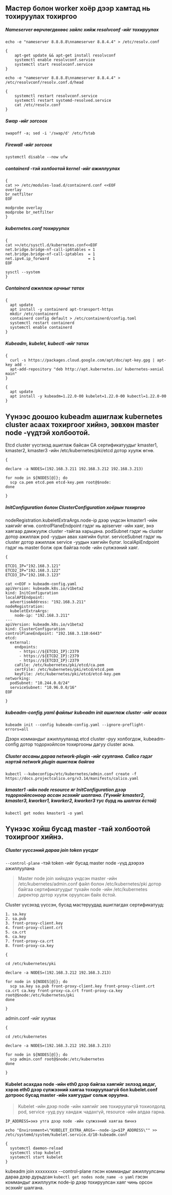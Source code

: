 ## Мастер болон worker хоёр дээр хамтад нь тохируулах тохиргоо

##### Nameserver өөрчлөгдөхөөс зайлс хийж resolvconf -ийг тохируулах

```shell
echo -e "nameserver 8.8.8.8\nnameserver 8.8.4.4" > /etc/resolv.conf
```

```shell
{
    apt-get update && apt-get install resolvconf
    systemctl enable resolvconf.service
    systemctl start resolvconf.service
}
```

```shell
echo -e "nameserver 8.8.8.8\nnameserver 8.8.4.4" > /etc/resolvconf/resolv.conf.d/head
```

```shell
{
    systemctl restart resolvconf.service
    systemctl restart systemd-resolved.service
    cat /etc/resolv.conf
}
```

##### Swap -ийг зогсоох

```shell
swapoff -a; sed -i '/swap/d' /etc/fstab
```
##### Firewall -ийг зогсоох

```shell
systemctl disable --now ufw
```

##### containerd -тэй холбоотой kernel -ийг ажиллуулах

```shell
{
cat >> /etc/modules-load.d/containerd.conf <<EOF
overlay
br_netfilter
EOF

modprobe overlay
modprobe br_netfilter
}
```

##### kubernetes.conf тохируулах

```shell
{
cat >>/etc/sysctl.d/kubernetes.conf<<EOF
net.bridge.bridge-nf-call-ip6tables = 1
net.bridge.bridge-nf-call-iptables  = 1
net.ipv4.ip_forward                 = 1
EOF

sysctl --system
}
```

##### Containerd ажиллаж орчныг татах
```shell
{
  apt update
  apt install -y containerd apt-transport-https
  mkdir /etc/containerd
  containerd config default > /etc/containerd/config.toml
  systemctl restart containerd
  systemctl enable containerd
}
```

##### Kubeadm, kubelet, kubectl -ийг татах
```shell
{
  curl -s https://packages.cloud.google.com/apt/doc/apt-key.gpg | apt-key add -
  apt-add-repository "deb http://apt.kubernetes.io/ kubernetes-xenial main"
}
```

```shell
{
  apt update
  apt install -y kubeadm=1.22.0-00 kubelet=1.22.0-00 kubectl=1.22.0-00
}

```

## Үүнээс доошоо kubeadm ашиглаж kubernetes cluster асаах тохиргоог хийнэ, зөвхөн master node -үүдтэй холбоотой.

Etcd cluster үүсгэхэд ашиглаж байсан CA сертификатуудыг kmaster1, kmaster2, kmaster3 -ийн /etc/kubernetes/pki/etcd дотор хуулж өгнө.
```shell
{

declare -a NODES=(192.168.3.211 192.168.3.212 192.168.3.213)

for node in ${NODES[@]}; do
  scp ca.pem etcd.pem etcd-key.pem root@$node:
done

}
```

##### InitConfiguration болон ClusterConfiguration хоёрын тохиргоо
nodeRegistration.kubeletExtraArgs.node-ip дээр үндсэн kmaster1 -ийн хаягийг өгнө.
controlPlaneEndpoint гэдэг нь apiserver -ийн хаяг, энэ хаягаар дамжуулж cluster -тайгаа харьцана.
podSubnet гэдэг нь cluster дотор ажиллаж pod -уудын авах хаягийн бүлэг.
serviceSubnet гэдэг нь cluster дотор ажиллаж service -уудын хаягийн бүлэг.
localApiEndpoint гэдэг нь master болж орж байгаа node -ийн сүлжээний хаяг.
```shell
{

ETCD1_IP="192.168.3.121"
ETCD2_IP="192.168.3.122"
ETCD3_IP="192.168.3.123"

cat <<EOF > kubeadm-config.yaml
apiVersion: kubeadm.k8s.io/v1beta2
kind: InitConfiguration
localAPIEndpoint:
  advertiseAddress: "192.168.3.211"
nodeRegistration:
  kubeletExtraArgs:
    node-ip: "192.168.3.211"
---
apiVersion: kubeadm.k8s.io/v1beta2
kind: ClusterConfiguration
controlPlaneEndpoint: "192.168.3.110:6443"
etcd:
  external:
    endpoints:
      - https://${ETCD1_IP}:2379
      - https://${ETCD2_IP}:2379
      - https://${ETCD3_IP}:2379
    caFile: /etc/kubernetes/pki/etcd/ca.pem
    certFile: /etc/kubernetes/pki/etcd/etcd.pem
    keyFile: /etc/kubernetes/pki/etcd/etcd-key.pem
networking:
  podSubnet: "10.244.0.0/24"
  serviceSubnet: "10.96.0.0/16"
EOF

}
```

##### kubeadm-config.yaml файлыг kubeadm init ашиглаж cluster -ийг асаах

```shell
kubeadm init --config kubeadm-config.yaml --ignore-preflight-errors=all
```

Дээрх коммандыг ажиллуулахад etcd cluster -руу холбогдож, kubeadm-config дотор тодорхойлсон тохиргооны дагуу cluster асна.


##### Cluster ассаны дараа network-plugin -ийг суулгана. Calico гэдэг нэртэй network plugin ашиглаж байгаа

```shell
kubectl --kubeconfig=/etc/kubernetes/admin.conf create -f https://docs.projectcalico.org/v3.14/manifests/calico.yaml
```
##### kmaster1 -ийн node resource яг InitConfiguration дээр тодорхойлсоноор ассан эсэхийг шалгана. (Үүнийг kmaster2, kmaster3, kworker1, kworker2, kworker3 тус бүрд нь шалгах ёстой) 
```shell
kubectl get nodes kmaster1 -o yaml
```

## Үүнээс хойш бусад master -тай холбоотой тохиргоог хийнэ.

##### Cluster үүссэний дараа join token үүсдэг
`--control-plane` -тэй token -ийг бусад master node -үүд дээрээ ажиллуулана
> Master node join хийхдээ үндсэн master -ийн /etc/kubernetes/admin.conf файл болон /etc/kubernetes/pki дотор байгаа сертификатуудыг тухайн node -ийн /etc/kubernetes директор дотор хуулж оруулсан байх ёстой.

Cluster үүсэхэд үүссэн, бусад мастеруудад ашиглагдах сертификатууд:

    1. sa.key
    2. sa.pub
    3. front-proxy-client.key
    4. front-proxy-client.crt
    5. ca.crt
    6. ca.key
    7. front-proxy-ca.crt
    8. front-proxy-ca.key
  
```shell
{

cd /etc/kubernetes/pki

declare -a NODES=(192.168.3.212 192.168.3.213)

for node in ${NODES[@]}; do
  scp sa.key sa.pub front-proxy-client.key front-proxy-client.crt ca.crt ca.key front-proxy-ca.crt front-proxy-ca.key root@$node:/etc/kubernetes/pki
done

}
```

admin.conf -ийг хуулах
```shell
{

cd /etc/kubernetes

declare -a NODES=(192.168.3.212 192.168.3.213)

for node in ${NODES[@]}; do
  scp admin.conf root@$node:/etc/kubernetes
done

}
```
#### Kubelet асахдаа node -ийн eth0 дээр байгаа хаягийг эхлээд авдаг, хэрэв eth0 дээр сүлжээний хаягаа тохируулаагүй бол kubelet.conf дотроос бусад master -ийн хаягуудыг сольж оруулна.
> Kubelet -ийн дээр node -ийн хаягийг зөв тохируулагүй тохиолдолд pod, service -ууд руу хандаж чадахгүй, resource -ийн алдаа гарна.
```shell
IP_ADDRESS=энэ утга дээр node -ийн сүлжээний хаягаа бичнэ
```
```shell
echo "Environment=\"KUBELET_EXTRA_ARGS=--node-ip=$IP_ADDRESS\"" >> /etc/systemd/system/kubelet.service.d/10-kubeadm.conf

{
  systemctl daemon-reload
  systemctl stop kubelet
  systemctl start kubelet
}
```

kubeadm join xxxxxxxxx --control-plane гэсэн коммандыг ажиллуулсаны дараа дээр дурьдсан `kubectl get nodes node_name -o yaml` гэсэн коммандыг ажиллуулж node-ip дээр тохируулсан хаяг чинь орсон эсэхийг шалгана.
